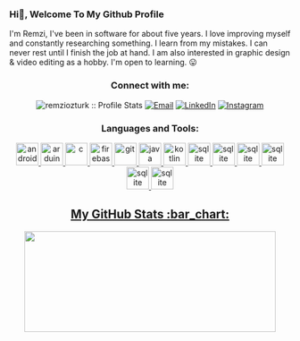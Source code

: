 ### Hi👋, Welcome To My Github Profile

I'm Remzi, I've been in software for about five years. I love improving myself and constantly researching something. I learn from my mistakes. I can never rest until I finish the job at hand. I am also interested in graphic design & video editing as a hobby. I'm open to learning. 😛
<h3 align="center">Connect with me:</h3>

<p align="center">
<img src="https://komarev.com/ghpvc/?username=aticiadem&color=green" alt="remziozturk :: Profile Stats"></a>
<a href="mailto:adematicis41@gmail.com"><img alt="Email" src="https://img.shields.io/badge/Email-remziramseyozturk@gmail.com-blue?style=flat&logo=gmail"></a>
<a href="https://www.linkedin.com/in/remzi-%C3%B6zt%C3%BCrk-2454b9226/" target="_blank"><img alt="LinkedIn" src="https://img.shields.io/badge/LinkedIn-@remziozturk-blue?style=flat&logo=linkedin"></a>
<a href="https://www.instagram.com/remzi.ozt/"><img alt="Instagram" src="https://img.shields.io/badge/Instagram-remzi.ozt-black?style=flat-square&logo=instagram"></a>
</p>

<h3 align="center">Languages and Tools:</h3>
<p align="center"> <a href="https://developer.android.com" target="_blank"> 
<img src="https://cdn.worldvectorlogo.com/logos/c--4.svg" alt="android" width="40" height="40"/> </a> <a href="https://www.arduino.cc/" target="_blank"> 
<img src="https://cdn.worldvectorlogo.com/logos/c-1.svg" alt="arduino" width="40" height="40"/> </a> <a href="https://www.cprogramming.com/" target="_blank"> 
<img src="https://cdn.worldvectorlogo.com/logos/css-3.svg" alt="c" width="40" height="40"/> </a> <a href="https://firebase.google.com/" target="_blank"> 
<img src="https://cdn.worldvectorlogo.com/logos/html-1.svg" alt="firebase" width="40" height="40"/> </a> <a href="https://git-scm.com/" target="_blank"> 
<img src="https://cdn.worldvectorlogo.com/logos/javascript-1.svg" alt="git" width="40" height="40"/> </a> <a href="https://www.java.com" target="_blank"> 
<img src="https://cdn.worldvectorlogo.com/logos/atom-4.svg" alt="java" width="40" height="40"/> </a> <a href="https://kotlinlang.org" target="_blank"> 
<img src="https://cdn.worldvectorlogo.com/logos/angular-icon-1.svg" alt="kotlin" width="40" height="40"/> </a> <a href="https://www.sqlite.org/" target="_blank"> 
<img src="https://cdn.worldvectorlogo.com/logos/mysql-6.svg" alt="sqlite" width="40" height="40"/> </a> <a href="https://www.adobe.com/products/xd.html" target="_blank"> 
<img src="https://cdn.worldvectorlogo.com/logos/photoshop-cc-4.svg" alt="sqlite" width="40" height="40"/> </a> <a href="https://www.adobe.com/products/xd.html" target="_blank"> 
<img src="https://cdn.worldvectorlogo.com/logos/after-effects-cc.svg" alt="sqlite" width="40" height="40"/> </a> <a href="https://www.adobe.com/products/xd.html" target="_blank"> 
<img src="https://cdn.worldvectorlogo.com/logos/premiere-cc.svg" alt="sqlite" width="40" height="40"/> </a> <a href="https://www.adobe.com/products/xd.html" target="_blank"> 
<img src="https://cdn.worldvectorlogo.com/logos/webstorm-icon.svg" alt="sqlite" width="40" height="40"/> </a> <a href="https://www.adobe.com/products/xd.html" target="_blank"> 
<img src="https://cdn.worldvectorlogo.com/logos/visual-studio-code-1.svg" alt="sqlite" width="40" height="40"/> </a> <a href="https://www.adobe.com/products/xd.html" target="_blank"> 


<h2 align="center">My GitHub Stats :bar_chart:</h2>
<p align="center">
  <img src="https://github-readme-stats.vercel.app/api?username=remziozturk0&show_icons=true&theme=tokyonight" width="450" height="180">
</p>

[0]: https://www.mobiler.dev/
[1]: https://www.futag.net/

